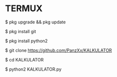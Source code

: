 # TERMUX


$ pkg upgrade && pkg update

$ pkg install git

$ pkg install python2

$ git clone https://github.com/PanzXx/KALKULATOR

$ cd KALKULATOR

$ python2 KALKULATOR.py
